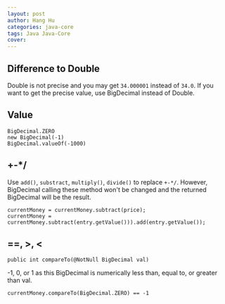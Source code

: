 ```yaml
---
layout: post
author: Hang Hu
categories: java-core
tags: Java Java-Core 
cover: 
---
```


## Difference to Double

Double is not precise and you may get `34.000001` instead of `34.0`. If you want to get the precise value, use BigDecimal instead of Double.

## Value

```
BigDecimal.ZERO
new BigDecimal(-1)
BigDecimal.valueOf(-1000)
```


## +-*/


Use `add()`, `substract`, `multiply()`, `divide()` to replace `+-*/`. However, BigDecimal calling these method won't be changed and the returned BigDecimal will be the result.


```
currentMoney = currentMoney.subtract(price);
currentMoney = currentMoney.subtract(entry.getValue())).add(entry.getValue());
```


## ==, >, <


```
public int compareTo(@NotNull BigDecimal val)
```


-1, 0, or 1 as this BigDecimal is numerically less than, equal to, or greater than val.


```
currentMoney.compareTo(BigDecimal.ZERO) == -1
```
